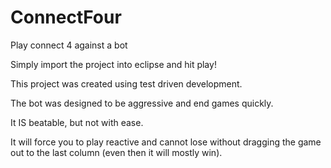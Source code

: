 # ConnectFour

Play connect 4 against a bot

Simply import the project into eclipse and hit play!

This project was created using test driven development.

The bot was designed to be aggressive and end games quickly.

It IS beatable, but not with ease.

It will force you to play reactive and cannot lose without dragging the game out to the last column
(even then it will mostly win).
